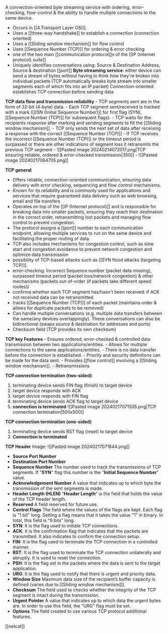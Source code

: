 A connection-oriented byte streaming service with ordering, error-checking, flow-control & the ability to handle multiple connections to the same device.
 - Occurs in  [[4.Transport Layer OSI]].
 - Uses a [[three-way handshake]] to establish a connection (connection oriented)
 - Uses a [[Sliding window mechanism]] for flow control
 - Uses [[Sequence Number (TCP)]] for ordering & error checking
 - one of the two main [[communication protocol]]s of the [[IP (Internet protocol) suite]]
 - Uniquely identifies conversations using: Source & Destination Address, Source & destination [[port]]
**Byte streaming service**: 
 either device can send a stream of bytes without having to think how they're broken into individual packets (TCP automatically breaks byte stream into smaller segments each of which fits into an IP packet)
 Connection-oriented: establishes TCP connection before sending data

**TCP data flow and transmission reliability**
	- TCP segments sent are in the form of 32-bit (4-byte) data.
	- Each TCP segment sent/received is tracked with a mark ([[ISN (Initial Sequence Number)]] for first flag (SYN), [[Sequence Number (TCP)]] for subsequent flags).
	- TCP waits for the recipients response after marking and sending segments to fill the [[Sliding window mechanism]].
	- TCP only sends the next set of data after receiving a response with the correct [[Sequence Number (TCP)]]
	- If TCP receives the incorrect [[Sequence Number (TCP)]] or the timeout period is surpassed or there are other indications of segment loss it retransmits the previous TCP segment
	- ![[Pasted image 20240214072017.png|TCP ensuring reliable, ordered & error-checked transmission|350]]
	- ![[Pasted image 20240217064705.png]]

**TCP general**
 - Offers reliable, connection-oriented communication, ensuring data delivery with error checking, sequencing and flow control mechanisms.
 - Known for its reliability and is commonly used for applications and services that require guaranteed data delivery such as web browsing, email and file transfers
 - Operates on top of the [[IP (Internet protocol)]] and is responsible for breaking data into smaller packets, ensuring they reach their destination in the correct order, retransmitting lost packets and managing flow control to prevent congestion.
 - The protocol assigns a [[port]] number to each communication endpoint, allowing multiple services to run on the same device and facilitating the proper routing of data.
 - TCP also includes mechanisms for congestion control, such as slow start and congestion avoidance to prevent network congestion and optimize data transmission
 - possibility of TCP-based attacks such as [[SYN flood attacks (targeting TCP)]].
 - error-checking: Incorrect Sequence number (packet data missing), surpassed timeout period (packet loss/network congestion) & other mechanisms (packets out-of-order (if packets take different speed routes))
 - confirms whether each TCP segment has/hasn't been received: if ACK not received data can be retransmitted
 - tracks [[Sequence Number (TCP)]] of each packet (maintains order & allows for duplicate packets to be removed)
 - Can handle multiple conversations (e.g. multiple data transfers between the same/any devices overlappingly). These conversations can also be bidirectional (swaps source & destination for addresses and ports)
 - Checksum field (TCP provides its own checksum)

**TCP key Features**
	- Ensures ordered, error-checked & controlled data transmission between two applications/entities.
	- Allows for multiple connections to the same applications/entities.
	- There is no data transfer before the connection is established.
	- Priority and security definitions can be made for the data sent.
	- Provides [[flow control]] involving a [[Sliding window mechanism]].
	- Retransmissions

**TCP connection termination (two-sided)**:
 1. terminating device sends FIN flag (finish) to target device
 2. target device responds with ACK
 3. target device responds with FIN flag
 4. terminating device sends ACK flag to target device
 5. **connection is terminated**
 ![[Pasted image 20240217071505.png|TCP connection termination|500x500]]

**TCP connection termination (one-sided)**
 1.  terminating device sends RST flag (reset) to target device
 2. **Connection is terminated**

**TCP Header**
 Image:
 ![[Pasted image 20240217071844.png]]
 - **Source Port Number**
 - **Destination Port Number**
 - **Sequence Number**
	The number used to track the transmissions of TCP segments. 
	If  "**SYN**" flag this number is the "**Initial Sequence Number**" value.
 - **Acknowledgement Number**
	A value that indicates up to which byte the transmission of the sent segments is made.
 - **Header Length (HLEN)**
	“**Header Length**” is the field that holds the value of the TCP header length.
 - **Reserved**
	A field reserved for future use.
 - **Control Flags**
	The field where the values ​​of the flags are kept. Each flag is "1 bit" long. Setting a flag means that it takes the value "1" in binary. In total, this field is “9 bits” long.
  - **SYN**: It is the flag used to initiate TCP connections.
  - **ACK**: It is the confirmation flag that indicates that the packets are transmitted. It also indicates to confirm the connection setup.
  - **FIN:** It is the flag used to terminate the TCP connection in a controlled manner.
  - **RST**: It is the flag used to terminate the TCP connection unilaterally and abruptly.  It is used to reset the connection.
  - **PSH**: It is the flag set in the packets where the data is sent to the target application.
  - **URG**: It is the flag used to notify that there is urgent and priority data.
 - **Window Size**
	 Maximum data size of the recipient’s buffer capacity is defined (varies due to [[Sliding window mechanism]]). 
 - **Checksum**
	The field used to checks whether the integrity of the TCP segment is intact during the transmission. 
 - **Urgent Pointer**
	A value that indicates up to which data the urgent bytes are. In order to use this field, the "URG" flag must be set. 
 - **Options**
	The field created to use various TCP protocol additional features. 

[[netcat]]